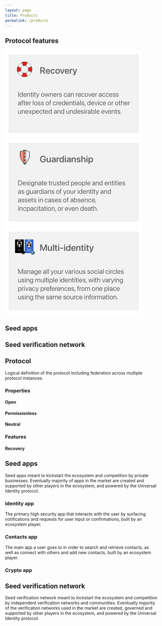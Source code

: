 ```yaml
---
layout: page
title: Products
permalink: /products
---
```

## Protocol features

[![Protocol features - Recovery][protocol-recovery-tile]][protocol-recovery-tile-click]
[![Protocol features - Guardianship][protocol-guardian-tile]][protocol-guardian-tile-click]
[![Protocol features - Multi-identity][protocol-multi-id-tile]][protocol-multi-id-tile-click]

[protocol-recovery-tile]: assets/images/products/protocol-recovery-tile.png
[protocol-recovery-tile-click]: products#recovery
[protocol-guardian-tile]: assets/images/products/protocol-guardian-tile.png
[protocol-guardian-tile-click]: products#guardianship
[protocol-multi-id-tile]: assets/images/products/protocol-multi-id-tile.png
[protocol-multi-id-tile-click]: products#multi-identity

## Seed apps

## Seed verification network

## Protocol

Logical definition of the protocol including federation across multiple protocol instances.

### Properties

#### Open

#### Permissionless

#### Neutral

### Features

#### Recovery

## Seed apps

Seed apps meant to kickstart the ecosystem and competition by private businesses. Eventually majority of apps in the market are created and supported by other players in the ecosystem, and powered by the Universal Identity protocol.

### Identity app

The primary high security app that interacts with the user by surfacing notifications and requests for user input or confirmations, built by an ecosystem player.

### Contacts app

The main app a user goes to in order to search and retrieve contacts, as well as connect with others and add new contacts, built by an ecosystem player.

### Crypto app

## Seed verification network

Seed verification network meant to kickstart the ecosystem and competition by independent verification networks and communities. Eventually majority of the verification networks used in the market are created, governed and supported by other players in the ecosystem, and powered by the Universal Identity protocol.
